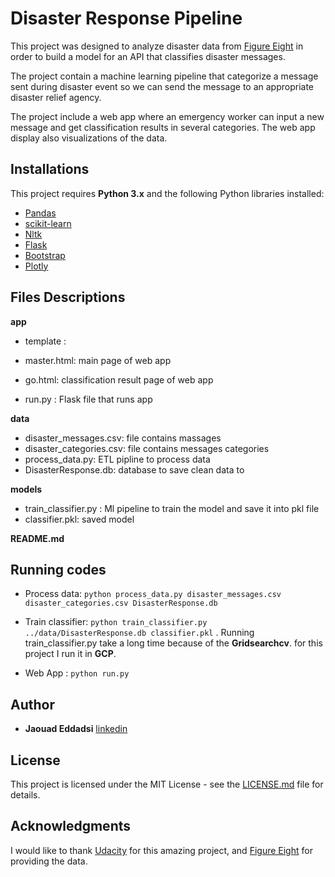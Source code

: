 # Disaster Response Pipeline

This project was designed to analyze disaster data from [Figure Eight](https://www.figure-eight.com/) in order to build a model for an API that classifies disaster messages.

 The project contain a machine learning pipeline that categorize a message sent during disaster event so we can send the message to an appropriate disaster relief agency.

 The project include  a web app where an emergency worker can input a new message and get classification results in several categories. The web app  display also visualizations of the data.  


##  Installations

This project requires **Python 3.x** and the following Python libraries installed:

- [Pandas](http://pandas.pydata.org)
- [scikit-learn](http://scikit-learn.org/stable/)
- [Nltk](https://www.nltk.org/)
- [Flask](http://flask.pocoo.org/)
- [Bootstrap](https://getbootstrap.com/)
- [Plotly](https://plot.ly/)



## Files Descriptions
**app**
- template :
 - master.html: main page of web app
 - go.html: classification result page of web app

- run.py : Flask file that runs app

**data**
- disaster_messages.csv: file contains massages
- disaster_categories.csv: file contains messages categories
- process_data.py: ETL pipline to process data
- DisasterResponse.db: database to save clean data to

**models**
- train_classifier.py : Ml pipeline to train the model and save it into pkl file
- classifier.pkl: saved model

**README.md**


## Running codes
- Process data:
  ` python process_data.py disaster_messages.csv disaster_categories.csv DisasterResponse.db `

- Train classifier:
`python train_classifier.py ../data/DisasterResponse.db classifier.pkl` .
Running train_classifier.py take a long time because of the **Gridsearchcv**. for this project I run it in **GCP**.

- Web App :
`python run.py`


## Author

-   **Jaouad Eddadsi**   [linkedin](https://www.linkedin.com/in/jaouad-eddadsi-01bb34163/)


## License

This project is licensed under the MIT License - see the [LICENSE.md](LICENSE.md) file for details.

## Acknowledgments

I would like to thank [Udacity](https://eu.udacity.com/) for this amazing project, and [Figure Eight](https://www.figure-eight.com/)  for providing the data.
